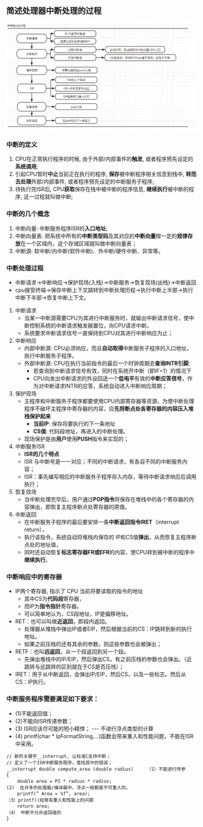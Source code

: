 ## 简述处理器中断处理的过程

![INTR.png](/8.1Dji大疆/photo/INTR.png)

### 中断的定义

1. CPU在正常执行程序的时候, 由于外部/内部事件的**触发**, 或者程序预先设定的**系统调用**; 
2.  引起CPU暂时**中止**当前正在执行的程序, **保存**被中断程序相关信息到栈中, **转而去处理**外部/内部事件, 或者程序预先设定的中断服务子程序;
3. 待执行完ISR后, CPU**获取**保存在栈中被中断的程序信息, **继续执行**被中断的程序, 这一过程就叫做中断;

### 中断的几个概念

1. 中断向量: 中断服务程序ISR的**入口地址**;
2. 中断向量表:  把系统中所有的**中断类型码**及其对应的**中断向量**按一定的**规律存放**在一个区域内，这个存储区域就叫做中断向量表；
3. 中断源: 软中断/内中断(软件中断)、外中断/硬件中断、异常等。

### 中断处理过程

+ 中断请求→中断响应→保护现场(入栈)→中断服务→恢复现场(出栈)→中断返回
+ cpu接受终端->保存中断上下文跳转到中断处理历程->执行中断上半部->执行中断下半部->恢复中断上下文。

1. 中断请求
   + 当某一中断源需要CPU为其进行中断服务时，就输出中断请求信号，使中断控制系统的中断请求触发器置位，向CPU请求中断。
   + 系统要求中断请求信号一直保持到CPU对其进行中断响应为止；
2. 中断响应
   + 内部中断源: CPU必须响应，而且**自动取得**中断服务子程序的入口地址，执行中断服务子程序。
   + 外部中断源: CPU在执行当前指令的最后一个时钟周期去**查询INTR引脚**;
     + 若查询到中断请求信号有效，同时在系统开中断（即IF=1）的情况下
     + CPU向发出中断请求的外设回送一个**低电平**有效的**中断应答信号**，作为对中断请求INTR的应答，系统自动进入中断响应周期；
3. 保护现场
   + 主程序和中断服务子程序都要使用CPU内部寄存器等资源，为使中断处理程序不破坏主程序中寄存器的内容，应**先将断点处各寄存器的内容压入堆栈保护起来**
     + **当前IP**: 保存将要执行的下一条地址
     + **CS值**: 代码段地址，再进入的中断处理。
   + 现场保护是由**用户**使用**PUSH**指令来实现的；
4. 中断服务ISR
   + **ISR的几个特点**
   + ISR 与中断号是一一对应；不同的中断请求，有各自不同的中断服务内容；
   + ISR：事先编写相应的中断服务子程序存入内存，等待中断请求响应后调用执行；
5. 恢复现场
   + 当中断处理完毕后，用户通过**POP指令**将保存在堆栈中的各个寄存器的内容弹出，即恢复主程序断点处寄存器的原值。
6. 中断返回
   + 在中断服务子程序的最后要安排一条**中断返回指令IRET**（interrupt return），
   + 执行该指令，系统自动将堆栈内保存的 IP和CS值**弹出**，从而恢复主程序断点处的地址值，
   + 同时还自动恢复**标志寄存器FR或EFR**的内容，使CPU转到被中断的程序中**继续执行**。
     

### 中断响应中的寄存器

+ IP两个寄存器, 指示了 CPU 当前将要读取的指令的地址
  + 其中CS为**代码段**寄存器，
  + 而IP为**指令指针**寄存器。
  + 可以简单地认为，CS段地址，IP是偏移地址。
+ RET：也可以叫做**近返回**，即段内返回。
  + 处理器从堆栈中弹出IP或者EIP，然后根据当前的CS：IP跳转到新的执行地址。
  + 如果之前压栈的还有其余的参数，则这些参数也会被弹出；
+ RETF：也叫**远返回**，从一个段返回到另一个段。
  + 先弹出堆栈中的IP/EIP，然后弹出CS，有之前压栈的参数也会弹出。（近跳转与远跳转的区别就在于CS是否压栈）；
+ IRET：用于从中断返回，会弹出IP/EIP，然后CS，以及一些标志。然后从CS：IP执行。
  

### 中断服务程序需要满足如下要求：

- (1)不能返回值；
- (2)不能向ISR传递参数；
- (3) ISR应该尽可能的短小精悍； --- 不进行浮点类型的计算
- (4) printf(char * lpFormatString,…)函数会带来重入和性能问题，不能在ISR中采用。

```
// 新的关键字__interrupt, 让标准C支持中断；
// 定义了一个ISR中断服务程序，查找其中的错误；
__interrupt double compute_area (double radius) 	（1）不能进行传参
{ 
	double area = PI * radius * radius; 									(2)  在许多的处理器/编译器中，浮点一般都是不可重入的。
	printf(” Area = %f”, area); 											（3）printf()经常有重入和性能上的问题
	return area; 																			（4） 中断不允许返回值的
}
```